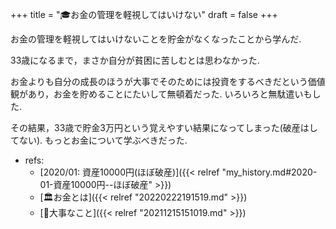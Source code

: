 +++
title = "🎓お金の管理を軽視してはいけない"
draft = false
+++

お金の管理を軽視してはいけないことを貯金がなくなったことから学んだ.

33歳になるまで，まさか自分が貧困に苦しむとは思わなかった.

お金よりも自分の成長のほうが大事でそのためには投資をするべきだという価値観があり，お金を貯めることにたいして無頓着だった. いろいろと無駄遣いもした.

その結果，33歳で貯金3万円という覚えやすい結果になってしまった(破産はしてない). もっとお金について学ぶべきだった.

-   refs:
    -   [2020/01: 資産10000円(ほぼ破産)]({{< relref "my_history.md#2020-01-資産10000円--ほぼ破産" >}})
    -   [🏛お金とは]({{< relref "20220222191519.md" >}})
    -   [🦊大事なこと]({{< relref "20211215151019.md" >}})
